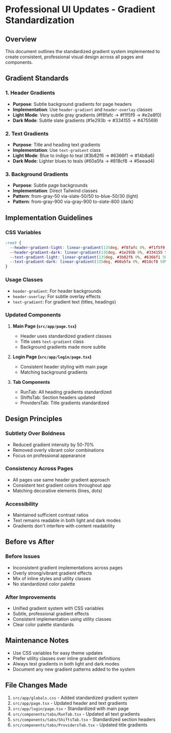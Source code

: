 # Professional UI Updates - Gradient Standardization

## Overview
This document outlines the standardized gradient system implemented to create consistent, professional visual design across all pages and components.

## Gradient Standards

### 1. Header Gradients
- **Purpose**: Subtle background gradients for page headers
- **Implementation**: Use `header-gradient` and `header-overlay` classes
- **Light Mode**: Very subtle gray gradients (#f8fafc → #f1f5f9 → #e2e8f0)
- **Dark Mode**: Subtle slate gradients (#1e293b → #334155 → #475569)

### 2. Text Gradients  
- **Purpose**: Title and heading text gradients
- **Implementation**: Use `text-gradient` class
- **Light Mode**: Blue to indigo to teal (#3b82f6 → #6366f1 → #14b8a6)
- **Dark Mode**: Lighter blues to teals (#60a5fa → #818cf8 → #5eead4)

### 3. Background Gradients
- **Purpose**: Subtle page backgrounds
- **Implementation**: Direct Tailwind classes
- **Pattern**: from-gray-50 via-slate-50/50 to-blue-50/30 (light)
- **Pattern**: from-gray-900 via-gray-900 to-slate-800 (dark)

## Implementation Guidelines

### CSS Variables
```css
:root {
  --header-gradient-light: linear-gradient(135deg, #f8fafc 0%, #f1f5f9 50%, #e2e8f0 100%);
  --header-gradient-dark: linear-gradient(135deg, #1e293b 0%, #334155 50%, #475569 100%);
  --text-gradient-light: linear-gradient(135deg, #3b82f6 0%, #6366f1 50%, #14b8a6 100%);
  --text-gradient-dark: linear-gradient(135deg, #60a5fa 0%, #818cf8 50%, #5eead4 100%);
}
```

### Usage Classes
- `header-gradient`: For header backgrounds
- `header-overlay`: For subtle overlay effects
- `text-gradient`: For gradient text (titles, headings)

### Updated Components
1. **Main Page (`src/app/page.tsx`)**
   - Header uses standardized gradient classes
   - Title uses `text-gradient` class
   - Background gradients made more subtle

2. **Login Page (`src/app/login/page.tsx`)**
   - Consistent header styling with main page
   - Matching background gradients

3. **Tab Components**
   - RunTab: All heading gradients standardized
   - ShiftsTab: Section headers updated
   - ProvidersTab: Title gradients standardized

## Design Principles

### Subtlety Over Boldness
- Reduced gradient intensity by 50-70%
- Removed overly vibrant color combinations
- Focus on professional appearance

### Consistency Across Pages
- All pages use same header gradient approach
- Consistent text gradient colors throughout app
- Matching decorative elements (lines, dots)

### Accessibility
- Maintained sufficient contrast ratios
- Text remains readable in both light and dark modes
- Gradients don't interfere with content readability

## Before vs After

### Before Issues
- Inconsistent gradient implementations across pages
- Overly strong/vibrant gradient effects
- Mix of inline styles and utility classes
- No standardized color palette

### After Improvements
- Unified gradient system with CSS variables
- Subtle, professional gradient effects
- Consistent implementation using utility classes  
- Clear color palette standards

## Maintenance Notes
- Use CSS variables for easy theme updates
- Prefer utility classes over inline gradient definitions
- Always test gradients in both light and dark modes
- Document any new gradient patterns added to the system

## File Changes Made
1. `src/app/globals.css` - Added standardized gradient system
2. `src/app/page.tsx` - Updated header and text gradients
3. `src/app/login/page.tsx` - Standardized with main page
4. `src/components/tabs/RunTab.tsx` - Updated all text gradients
5. `src/components/tabs/ShiftsTab.tsx` - Standardized section headers
6. `src/components/tabs/ProvidersTab.tsx` - Updated title gradients